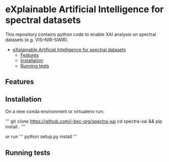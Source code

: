 # eXplainable Artificial Intelligence for spectral datasets

This repository contains python code to enable XAI analysis on spectral datasets (e.g. VIS–NIR–SWIR).

- [eXplainable Artificial Intelligence for spectral datasets](#explainable-artificial-intelligence-for-spectral-datasets)
  - [Features](#features)
  - [Installation](#installation)
  - [Running tests](#running-tests)

## Features

## Installation

On a new conda environment or virtualenv run:

'''
git clone https://github.com/i-bec-org/spectra-xai
cd spectra-xai && pip install .
'''

or run
'''
python setup.py install
'''

## Running tests

